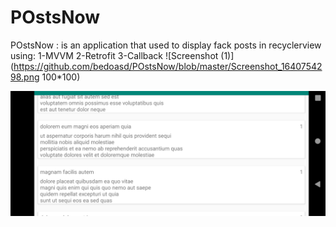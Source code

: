 # POstsNow
POstsNow : is an application that used to display fack posts in recyclerview  using: 1-MVVM 2-Retrofit   3-Callback
![Screenshot (1)](https://github.com/bedoasd/POstsNow/blob/master/Screenshot_1640754298.png 100*100)


![Screenshot (2)](https://github.com/bedoasd/POstsNow/blob/master/Screenshot_1640754199.png)


